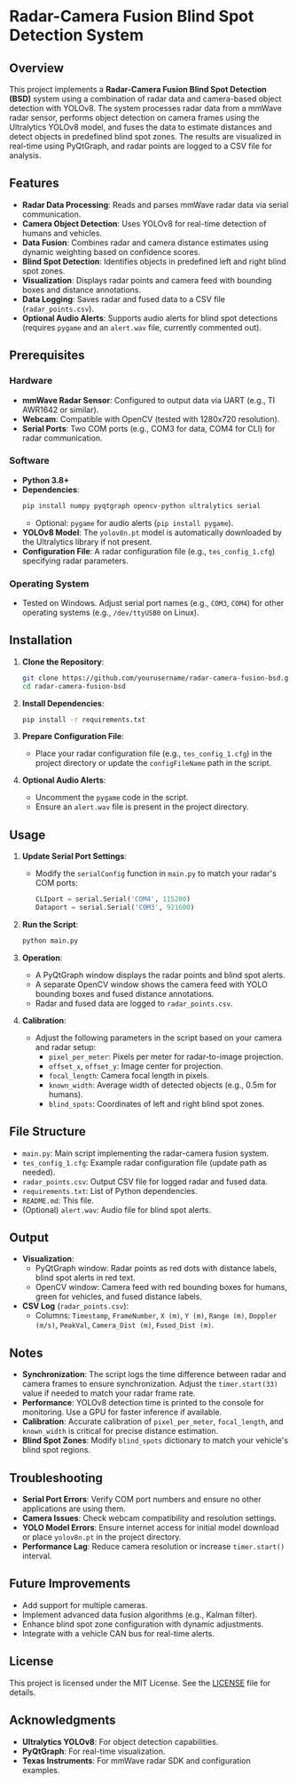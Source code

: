 # Radar-Camera Fusion Blind Spot Detection System

## Overview
This project implements a **Radar-Camera Fusion Blind Spot Detection (BSD)** system using a combination of radar data and camera-based object detection with YOLOv8. The system processes radar data from a mmWave radar sensor, performs object detection on camera frames using the Ultralytics YOLOv8 model, and fuses the data to estimate distances and detect objects in predefined blind spot zones. The results are visualized in real-time using PyQtGraph, and radar points are logged to a CSV file for analysis.

## Features
- **Radar Data Processing**: Reads and parses mmWave radar data via serial communication.
- **Camera Object Detection**: Uses YOLOv8 for real-time detection of humans and vehicles.
- **Data Fusion**: Combines radar and camera distance estimates using dynamic weighting based on confidence scores.
- **Blind Spot Detection**: Identifies objects in predefined left and right blind spot zones.
- **Visualization**: Displays radar points and camera feed with bounding boxes and distance annotations.
- **Data Logging**: Saves radar and fused data to a CSV file (`radar_points.csv`).
- **Optional Audio Alerts**: Supports audio alerts for blind spot detections (requires `pygame` and an `alert.wav` file, currently commented out).

## Prerequisites
### Hardware
- **mmWave Radar Sensor**: Configured to output data via UART (e.g., TI AWR1642 or similar).
- **Webcam**: Compatible with OpenCV (tested with 1280x720 resolution).
- **Serial Ports**: Two COM ports (e.g., COM3 for data, COM4 for CLI) for radar communication.

### Software
- **Python 3.8+**
- **Dependencies**:
  ```bash
  pip install numpy pyqtgraph opencv-python ultralytics serial
  ```
  - Optional: `pygame` for audio alerts (`pip install pygame`).
- **YOLOv8 Model**: The `yolov8n.pt` model is automatically downloaded by the Ultralytics library if not present.
- **Configuration File**: A radar configuration file (e.g., `tes_config_1.cfg`) specifying radar parameters.

### Operating System
- Tested on Windows. Adjust serial port names (e.g., `COM3`, `COM4`) for other operating systems (e.g., `/dev/ttyUSB0` on Linux).

## Installation
1. **Clone the Repository**:
   ```bash
   git clone https://github.com/yourusername/radar-camera-fusion-bsd.git
   cd radar-camera-fusion-bsd
   ```

2. **Install Dependencies**:
   ```bash
   pip install -r requirements.txt
   ```

3. **Prepare Configuration File**:
   - Place your radar configuration file (e.g., `tes_config_1.cfg`) in the project directory or update the `configFileName` path in the script.

4. **Optional Audio Alerts**:
   - Uncomment the `pygame` code in the script.
   - Ensure an `alert.wav` file is present in the project directory.

## Usage
1. **Update Serial Port Settings**:
   - Modify the `serialConfig` function in `main.py` to match your radar's COM ports:
     ```python
     CLIport = serial.Serial('COM4', 115200)
     Dataport = serial.Serial('COM3', 921600)
     ```

2. **Run the Script**:
   ```bash
   python main.py
   ```

3. **Operation**:
   - A PyQtGraph window displays the radar points and blind spot alerts.
   - A separate OpenCV window shows the camera feed with YOLO bounding boxes and fused distance annotations.
   - Radar and fused data are logged to `radar_points.csv`.

4. **Calibration**:
   - Adjust the following parameters in the script based on your camera and radar setup:
     - `pixel_per_meter`: Pixels per meter for radar-to-image projection.
     - `offset_x`, `offset_y`: Image center for projection.
     - `focal_length`: Camera focal length in pixels.
     - `known_width`: Average width of detected objects (e.g., 0.5m for humans).
     - `blind_spots`: Coordinates of left and right blind spot zones.

## File Structure
- `main.py`: Main script implementing the radar-camera fusion system.
- `tes_config_1.cfg`: Example radar configuration file (update path as needed).
- `radar_points.csv`: Output CSV file for logged radar and fused data.
- `requirements.txt`: List of Python dependencies.
- `README.md`: This file.
- (Optional) `alert.wav`: Audio file for blind spot alerts.

## Output
- **Visualization**:
  - PyQtGraph window: Radar points as red dots with distance labels, blind spot alerts in red text.
  - OpenCV window: Camera feed with red bounding boxes for humans, green for vehicles, and fused distance labels.
- **CSV Log** (`radar_points.csv`):
  - Columns: `Timestamp`, `FrameNumber`, `X (m)`, `Y (m)`, `Range (m)`, `Doppler (m/s)`, `PeakVal`, `Camera_Dist (m)`, `Fused_Dist (m)`.

## Notes
- **Synchronization**: The script logs the time difference between radar and camera frames to ensure synchronization. Adjust the `timer.start(33)` value if needed to match your radar frame rate.
- **Performance**: YOLOv8 detection time is printed to the console for monitoring. Use a GPU for faster inference if available.
- **Calibration**: Accurate calibration of `pixel_per_meter`, `focal_length`, and `known_width` is critical for precise distance estimation.
- **Blind Spot Zones**: Modify `blind_spots` dictionary to match your vehicle's blind spot regions.

## Troubleshooting
- **Serial Port Errors**: Verify COM port numbers and ensure no other applications are using them.
- **Camera Issues**: Check webcam compatibility and resolution settings.
- **YOLO Model Errors**: Ensure internet access for initial model download or place `yolov8n.pt` in the project directory.
- **Performance Lag**: Reduce camera resolution or increase `timer.start()` interval.

## Future Improvements
- Add support for multiple cameras.
- Implement advanced data fusion algorithms (e.g., Kalman filter).
- Enhance blind spot zone configuration with dynamic adjustments.
- Integrate with a vehicle CAN bus for real-time alerts.

## License
This project is licensed under the MIT License. See the [LICENSE](LICENSE) file for details.

## Acknowledgments
- **Ultralytics YOLOv8**: For object detection capabilities.
- **PyQtGraph**: For real-time visualization.
- **Texas Instruments**: For mmWave radar SDK and configuration examples.